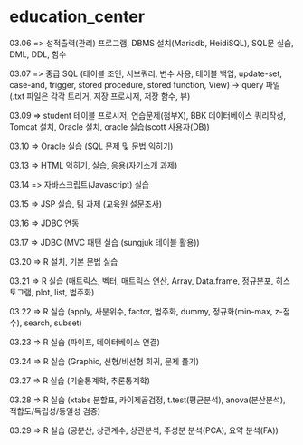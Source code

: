 # education_center

03.06 => 성적출력(관리) 프로그램, DBMS 설치(Mariadb, HeidiSQL), SQL문 실습, DML, DDL, 함수

03.07 => 중급 SQL (테이블 조인, 서브쿼리, 변수 사용, 테이블 백업, update-set, case-and, trigger, stored procedure, stored function, View) -> query 파일(.txt 파일은 각각 트리거, 저장 프로시저, 저장 함수, 뷰)

03.09 => student 테이블 프로시저, 연습문제(첨부X), BBK 데이터베이스 쿼리작성, Tomcat 설치, Oracle 설치, oracle 실습(scott 사용자(DB))

03.10 => Oracle 실습 (SQL 문제 및 문법 익히기)

03.13 => HTML 익히기, 실습, 응용(자기소개 과제)

03.14 => 자바스크립트(Javascript) 실습

03.15 => JSP 실습, 팀 과제 (교육원 설문조사)

03.16 => JDBC 연동

03.17 => JDBC (MVC 패턴 실습 (sungjuk 테이블 활용))

03.20 => R 설치, 기본 문법 실습

03.21 => R 실습 (매트릭스, 벡터, 매트릭스 연산, Array, Data.frame, 정규분포, 히스토그램, plot, list, 범주화)

03.22 => R 실습 (apply, 사분위수, factor, 범주화, dummy, 정규화(min-max, z-점수), search, subset)

03.23 => R 실습 (파이프, 데이터베이스 연결)

03.24 => R 실습 (Graphic, 선형/비선형 회귀, 문제 풀기)

03.27 => R 실습 (기술통계학, 추론통계학)

03.28 => R 실습 (xtabs 분할표, 카이제곱검정, t.test(평균분석), anova(분산분석), 적합도/독립성/동일성 검증)

03.29 => R 실습 (공분산, 상관계수, 상관분석, 주성분 분석(PCA), 요약 분석(FA))
